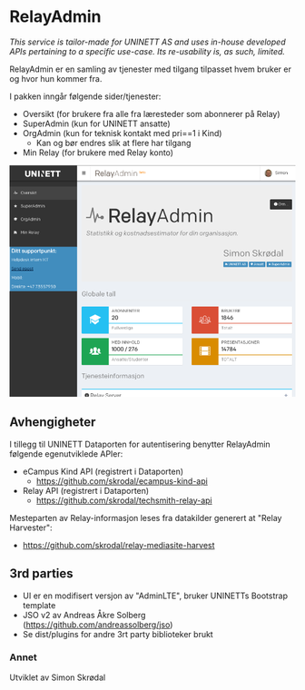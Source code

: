 # RelayAdmin #

_This service is tailor-made for UNINETT AS and uses in-house developed APIs pertaining to a specific use-case. Its re-usability is, as such, limited._  

RelayAdmin er en samling av tjenester med tilgang tilpasset hvem bruker er og hvor hun kommer fra. 

I pakken inngår følgende sider/tjenester:

- Oversikt (for brukere fra alle fra læresteder som abonnerer på Relay)
- SuperAdmin (kun for UNINETT ansatte)
- OrgAdmin (kun for teknisk kontakt med pri==1 i Kind)
    - Kan og bør endres slik at flere har tilgang 
- Min Relay (for brukere med Relay konto)

![Preview](/app/img/RelayAdmin.png)

## Avhengigheter ##

I tillegg til UNINETT Dataporten for autentisering benytter RelayAdmin følgende egenutviklede APIer:

- eCampus Kind API (registrert i Dataporten)
    - https://github.com/skrodal/ecampus-kind-api
- Relay API (registrert i Dataporten)
    - https://github.com/skrodal/techsmith-relay-api

Mesteparten av Relay-informasjon leses fra datakilder generert at "Relay Harvester":
 
 - https://github.com/skrodal/relay-mediasite-harvest


## 3rd parties ##

- UI er en modifisert versjon av "AdminLTE", bruker UNINETTs Bootstrap template
- JSO v2 av Andreas Åkre Solberg (https://github.com/andreassolberg/jso)
- Se dist/plugins for andre 3rt party biblioteker brukt

### Annet ###

Utviklet av Simon Skrødal